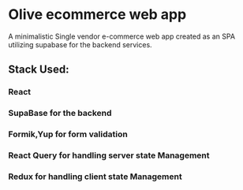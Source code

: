 # Olive ecommerce web app
A minimalistic Single vendor e-commerce web app created as an SPA utilizing supabase for the backend services.
## Stack Used:
### React
### SupaBase for the backend
### Formik,Yup for form validation
### React Query for handling server state Management
### Redux for handling client state Management
